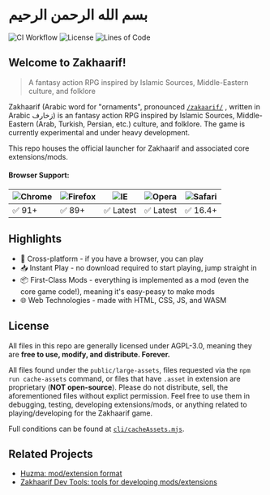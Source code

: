 # بسم الله الرحمن الرحيم

![CI Workflow](https://github.com/moomoolive/zakhaarif-launcher/actions/workflows/ci.yml/badge.svg)
![License](https://img.shields.io/github/license/moomoolive/zakhaarif-launcher)
![Lines of Code](https://sloc.xyz/github/moomoolive/zakhaarif-launcher)

## Welcome to Zakhaarif!
>  A fantasy action RPG inspired by Islamic Sources, Middle-Eastern culture, and folklore

Zakhaarif 
(Arabic word for "ornaments", 
pronounced [```/zakaarif/```](https://www.howtopronounce.com/arabic/%D8%B2%D8%AE%D8%A7%D8%B1%D9%81)
, written in Arabic زخارف) is an fantasy action RPG inspired by Islamic Sources, Middle-Eastern 
(Arab, Turkish, Persian, etc.) culture, and folklore. The game is currently experimental and under 
heavy development.

This repo houses the official launcher for Zakhaarif and associated core extensions/mods.

#### Browser Support:
![Chrome](https://raw.githubusercontent.com/alrra/browser-logos/master/src/chrome/chrome_48x48.png) | ![Firefox](https://raw.githubusercontent.com/alrra/browser-logos/master/src/firefox/firefox_48x48.png) | ![IE](https://raw.githubusercontent.com/alrra/browser-logos/master/src/edge/edge_48x48.png) | ![Opera](https://raw.githubusercontent.com/alrra/browser-logos/master/src/opera/opera_48x48.png) | ![Safari](https://raw.githubusercontent.com/alrra/browser-logos/master/src/safari/safari_48x48.png)
--- | --- | --- | --- | --- |
✅ 91+ | ✅ 89+ | ✅ Latest | ✅ Latest | ✅ 16.4+ |

## Highlights

- 📱 Cross-platform - if you have a browser, you can play
- 📥 Instant Play - no download required to start playing, jump straight in 
- 📦 First-Class Mods - everything is implemented as a mod (even the core game code!), meaning it's
easy-peasy to make mods
- 🌐 Web Technologies - made with HTML, CSS, JS, and WASM

## License

All files in this repo are generally licensed under AGPL-3.0, 
meaning they are **free to use, modify, and distribute. Forever.**

All files found under the ```public/large-assets```, files requested via the 
```npm run cache-assets``` command, or files that have ```.asset``` in extension
are proprietary (**NOT open-source**). Please do not distribute, sell, 
the aforementioned files without explict
permission. Feel free to use them in debugging, testing, developing extensions/mods, or 
anything related to playing/developing for the Zakhaarif game. 

Full conditions can be found at
[```cli/cacheAssets.mjs```](https://github.com/moomoolive/zakhaarif-launcher/blob/master/cli/cacheAssets.mjs).

## Related Projects

- [Huzma: mod/extension format](https://github.com/moomoolive/huzma)
- [Zakhaarif Dev Tools: tools for developing mods/extensions](https://github.com/moomoolive/zakhaarif-dev-tools)
